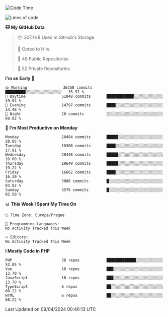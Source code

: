 <!--START_SECTION:waka-->
![Code Time](http://img.shields.io/badge/Code%20Time-1%2C583%20hrs%2058%20mins-blue)

![Lines of code](https://img.shields.io/badge/From%20Hello%20World%20I%27ve%20Written-31.7%20million%20lines%20of%20code-blue)

**🐱 My GitHub Data** 

> 📦 307.1 kB Used in GitHub's Storage 
 > 
> 💼 Opted to Hire
 > 
> 📜 49 Public Repositories 
 > 
> 🔑 52 Private Repositories 
 > 
**I'm an Early 🐤** 

```text
🌞 Morning                36358 commits       █████████░░░░░░░░░░░░░░░░   35.57 % 
🌆 Daytime                51048 commits       ████████████░░░░░░░░░░░░░   49.94 % 
🌃 Evening                14797 commits       ████░░░░░░░░░░░░░░░░░░░░░   14.48 % 
🌙 Night                  20 commits          ░░░░░░░░░░░░░░░░░░░░░░░░░   00.02 % 
```
📅 **I'm Most Productive on Monday** 

```text
Monday                   20494 commits       █████░░░░░░░░░░░░░░░░░░░░   20.05 % 
Tuesday                  18306 commits       ████░░░░░░░░░░░░░░░░░░░░░   17.91 % 
Wednesday                20448 commits       █████░░░░░░░░░░░░░░░░░░░░   20.00 % 
Thursday                 19649 commits       █████░░░░░░░░░░░░░░░░░░░░   19.22 % 
Friday                   16662 commits       ████░░░░░░░░░░░░░░░░░░░░░   16.30 % 
Saturday                 3088 commits        █░░░░░░░░░░░░░░░░░░░░░░░░   03.02 % 
Sunday                   3576 commits        █░░░░░░░░░░░░░░░░░░░░░░░░   03.50 % 
```


📊 **This Week I Spent My Time On** 

```text
🕑︎ Time Zone: Europe/Prague

💬 Programming Languages: 
No Activity Tracked This Week

🔥 Editors: 
No Activity Tracked This Week
```

**I Mostly Code in PHP** 

```text
PHP                      38 repos            █████████████░░░░░░░░░░░░   52.05 % 
Vue                      10 repos            ███░░░░░░░░░░░░░░░░░░░░░░   13.70 % 
JavaScript               10 repos            ███░░░░░░░░░░░░░░░░░░░░░░   13.70 % 
TypeScript               6 repos             ██░░░░░░░░░░░░░░░░░░░░░░░   08.22 % 
HTML                     6 repos             ██░░░░░░░░░░░░░░░░░░░░░░░   08.22 % 
```




 Last Updated on 09/04/2024 00:40:13 UTC
<!--END_SECTION:waka-->
<!--
**AlexKratky/AlexKratky** is a ✨ _special_ ✨ repository because its `README.md` (this file) appears on your GitHub profile.

Here are some ideas to get you started:

- 🔭 I’m currently working on ...
- 🌱 I’m currently learning ...
- 👯 I’m looking to collaborate on ...
- 🤔 I’m looking for help with ...
- 💬 Ask me about ...
- 📫 How to reach me: ...
- 😄 Pronouns: ...
- ⚡ Fun fact: ...
-->
